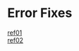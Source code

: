 Error Fixes
===
[ref01](https://communities.vmware.com/t5/VMware-Workstation-Pro/VM-Workstation-16-1-gt-16-2-1-on-Ubuntu-21-10-broke-everything/m-p/2885277/highlight/true#M173211 "https://communities.vmware.com/t5/VMware-Workstation-Pro/VM-Workstation-16-1-gt-16-2-1-on-Ubuntu-21-10-broke-everything/m-p/2885277/highlight/true#M173211")  
[ref02](https://m.blog.naver.com/PostView.naver?isHttpsRedirect=true&blogId=watney0813&logNo=220959383825 "https://m.blog.naver.com/PostView.naver?isHttpsRedirect=true&blogId=watney0813&logNo=220959383825")  
